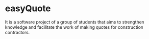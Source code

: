 # easyQuote
It is a software project of a group of students that aims to strengthen knowledge and facilitate the work of making quotes for construction contractors.
